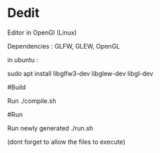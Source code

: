 # Dedit
Editor in OpenGl (Linux)

Dependencies :
GLFW, GLEW, OpenGL

in ubuntu : 

sudo apt install libglfw3-dev libglew-dev libgl-dev

#Build

Run ./compile.sh

#Run

Run newly generated ./run.sh

(dont forget to allow the files to execute)
